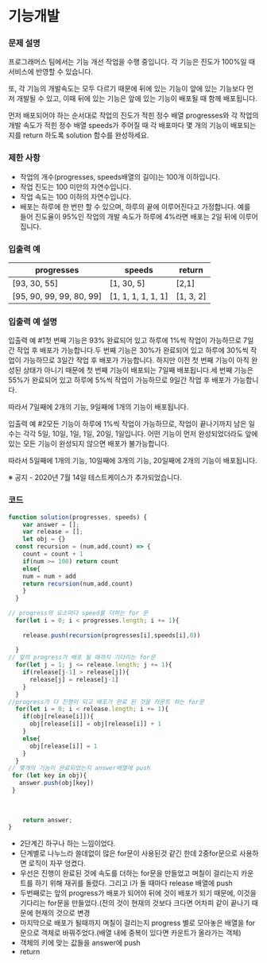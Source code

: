 # 기능개발

### **문제 설명**

프로그래머스 팀에서는 기능 개선 작업을 수행 중입니다. 각 기능은 진도가 100%일 때 서비스에 반영할 수 있습니다.

또, 각 기능의 개발속도는 모두 다르기 때문에 뒤에 있는 기능이 앞에 있는 기능보다 먼저 개발될 수 있고, 이때 뒤에 있는 기능은 앞에 있는 기능이 배포될 때 함께 배포됩니다.

먼저 배포되어야 하는 순서대로 작업의 진도가 적힌 정수 배열 progresses와 각 작업의 개발 속도가 적힌 정수 배열 speeds가 주어질 때 각 배포마다 몇 개의 기능이 배포되는지를 return 하도록 solution 함수를 완성하세요.

### 제한 사항

- 작업의 개수(progresses, speeds배열의 길이)는 100개 이하입니다.
- 작업 진도는 100 미만의 자연수입니다.
- 작업 속도는 100 이하의 자연수입니다.
- 배포는 하루에 한 번만 할 수 있으며, 하루의 끝에 이루어진다고 가정합니다. 예를 들어 진도율이 95%인 작업의 개발 속도가 하루에 4%라면 배포는 2일 뒤에 이루어집니다.

### 입출력 예

|progresses|speeds|return|
|---|---|---|
|[93, 30, 55]|[1, 30, 5]|[2,1]|
|[95, 90, 99, 99, 80, 99]|[1, 1, 1, 1, 1, 1]|[1, 3, 2]|


### 입출력 예 설명

입출력 예 #1첫 번째 기능은 93% 완료되어 있고 하루에 1%씩 작업이 가능하므로 7일간 작업 후 배포가 가능합니다.두 번째 기능은 30%가 완료되어 있고 하루에 30%씩 작업이 가능하므로 3일간 작업 후 배포가 가능합니다. 하지만 이전 첫 번째 기능이 아직 완성된 상태가 아니기 때문에 첫 번째 기능이 배포되는 7일째 배포됩니다.세 번째 기능은 55%가 완료되어 있고 하루에 5%씩 작업이 가능하므로 9일간 작업 후 배포가 가능합니다.

따라서 7일째에 2개의 기능, 9일째에 1개의 기능이 배포됩니다.

입출력 예 #2모든 기능이 하루에 1%씩 작업이 가능하므로, 작업이 끝나기까지 남은 일수는 각각 5일, 10일, 1일, 1일, 20일, 1일입니다. 어떤 기능이 먼저 완성되었더라도 앞에 있는 모든 기능이 완성되지 않으면 배포가 불가능합니다.

따라서 5일째에 1개의 기능, 10일째에 3개의 기능, 20일째에 2개의 기능이 배포됩니다.

※ 공지 - 2020년 7월 14일 테스트케이스가 추가되었습니다.

### 코드

```jsx
function solution(progresses, speeds) {
    var answer = [];
    var release = [];
    let obj = {}
  const recursion = (num,add,count) => {
    count = count + 1
    if(num >= 100) return count
    else{
    num = num + add
    return recursion(num,add,count)
    }
  }
  
// progress의 요소마다 speed를 더하는 for 문
  for(let i = 0; i < progresses.length; i += 1){
    
    release.push(recursion(progresses[i],speeds[i],0))
  
  }
// 앞의 progress가 배포 될 때까지 기다리는 for문
  for(let j = 1; j <= release.length; j += 1){
    if(release[j-1] > release[j]){
      release[j] = release[j-1]
    }
  }
//progress가 다 진행이 되고 배포가 완료 된 것을 카운트 하는 for문
  for(let i = 0; i < release.length; i += 1){
    if(obj[release[i]]){
      obj[release[i]] = obj[release[i]] + 1
    }
    else{
      obj[release[i]] = 1
    }
  }
// 몇개의 기능이 완료되었는지 answer배열에 push
 for (let key in obj){
   answer.push(obj[key])
 }
  
  
  
    return answer;
}
```

- 2단계긴 하구나 하는 느낌이었다.
- 단계별로 나누느라 쓸데없이 많은 for문이 사용된것 같긴 한데 2중for문으로 사용하면 로직이 자꾸 엉켰다.
- 우선은 진행이 완료된 것에 속도를 더하는 for문을 만들었고 며칠이 걸리는지 카운트를 하기 위해 재귀를 돌렸다. 그리고 i가 돌 때마다 release 배열에 push
- 두번째로는 앞의 progress가 배포가 되어야 뒤에 것이 배포가 되기 때문에, 이것을 기다리는 for문을 만들었다.(전의 것이 현재의 것보다 크다면 어차피 같이 끝나기 때문에 현재의 것으로 변경
- 마지막으로 배포가 될때까지 며칠이 걸리는지 progress 별로 모아놓은 배열을 for문으로 객체로 바꿔주었다.(배열 내에 중복이 있다면 카운트가 올라가는 객체)
- 객체의 키에 맞는 값들을 answer에 push
- return
